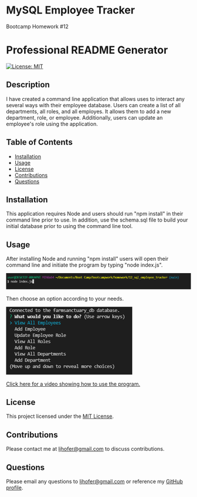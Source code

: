 # MySQL Employee Tracker
Bootcamp Homework #12

# Professional README Generator
[![License: MIT](https://img.shields.io/badge/License-MIT-yellow.svg)](https://opensource.org/licenses/MIT)

## Description 
I have created a command line application that allows uses to interact any several ways with their employee database. Users can create a list of all departments, all roles, and all employes. It allows them to add a new department, role, or employee. Additionally, users can update an employee's role using the application.  
    
## Table of Contents

- [Installation](#installation)
- [Usage](#usage)
- [License](#license)
- [Contributions](#contributions)
- [Questions](#questions)

## Installation
This application requires Node and users should run "npm install" in their command line prior to use. In addition, use the schema.sql file to build your initial database prior to using the command line tool. 

## Usage
After installing Node and running "npm install" users will open their command line and initiate the program by typing "node index.js". 
<!-- Change this with shot of this program -->
![Picture of inital command line entry](./assets/initialcommandline.png)

Then choose an option according to your needs. 

<!-- Change this with shot of this program -->
![Picture of first question in the command line](./assets/questions.png)

<!-- Change this with a video of this program -->
[Click here for a video showing how to use the program.](https://drive.google.com/file/d/11LYdCyM8oht5Igig2Y0dc03oUKxzTAHL/view)

## License
This project licensed under the [MIT License](https://opensource.org/licenses/MIT).

## Contributions
Please contact me at <ljhofer@gmail.com> to discuss contributions.

## Questions
Please email any questions to <ljhofer@gmail.com> or reference my [GitHub profile](https://github.com/ljhofer). 
